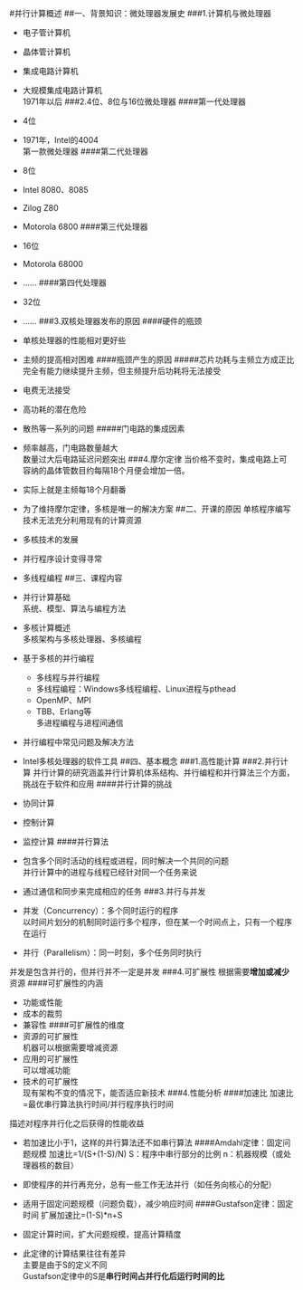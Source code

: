 #并行计算概述
##一、背景知识：微处理器发展史
###1.计算机与微处理器
* 电子管计算机
* 晶体管计算机
* 集成电路计算机
* 大规模集成电路计算机  
1971年以后
###2.4位、8位与16位微处理器
####第一代处理器
* 4位
* 1971年，Intel的4004  
第一款微处理器
####第二代处理器
* 8位
* Intel 8080、8085
* Zilog Z80
* Motorola 6800
####第三代处理器
* 16位
* Motorola 68000
* ……
####第四代处理器
* 32位
* ……
###3.双核处理器发布的原因
####硬件的瓶颈
* 单核处理器的性能相对更好些
* 主频的提高相对困难
####瓶颈产生的原因
#####芯片功耗与主频立方成正比  
完全有能力继续提升主频，但主频提升后功耗将无法接受

* 电费无法接受
* 高功耗的潜在危险
* 散热等一系列的问题
#####门电路的集成因素
* 频率越高，门电路数量越大  
数量过大后电路延迟问题突出
###4.摩尔定律
	当价格不变时，集成电路上可容纳的晶体管数目约每隔18个月便会增加一倍。

* 实际上就是主频每18个月翻番
* 为了维持摩尔定律，多核是唯一的解决方案
##二、开课的原因
单核程序编写技术无法充分利用现有的计算资源

* 多核技术的发展
* 并行程序设计变得寻常
* 多线程编程
##三、课程内容
* 并行计算基础  
系统、模型、算法与编程方法
* 多核计算概述  
多核架构与多核处理器、多核编程
* 基于多核的并行编程
	* 多线程与并行编程
	* 多线程编程：Windows多线程编程、Linux进程与pthead
	* OpenMP、MPI
	* TBB、Erlang等  
	多进程编程与进程间通信
* 并行编程中常见问题及解决方法
* Intel多核处理器的软件工具
##四、基本概念
###1.高性能计算
###2.并行计算
并行计算的研究涵盖并行计算机体系结构、并行编程和并行算法三个方面，挑战在于软件和应用
####并行计算的挑战
* 协同计算
* 控制计算
* 监控计算
####并行算法
* 包含多个同时活动的线程或进程，同时解决一个共同的问题  
并行计算中的进程与线程已经针对同一个任务来说
* 通过通信和同步来完成相应的任务
###3.并行与并发
* 并发（Concurrency）：多个同时运行的程序  
以时间片划分的机制同时运行多个程序，但在某一个时间点上，只有一个程序在运行
* 并行（Parallelism）：同一时刻，多个任务同时执行

并发是包含并行的，但并行并不一定是并发
###4.可扩展性
根据需要**增加或减少**资源
####可扩展性的内涵
* 功能或性能
* 成本的裁剪
* 兼容性
####可扩展性的维度
* 资源的可扩展性  
机器可以根据需要增减资源
* 应用的可扩展性  
可以增减功能
* 技术的可扩展性  
现有架构不变的情况下，能否适应新技术
###4.性能分析
####加速比
	加速比=最优串行算法执行时间/并行程序执行时间

描述对程序并行化之后获得的性能收益

* 若加速比小于1，这样的并行算法还不如串行算法
####Amdahl定律：固定问题规模
	加速比=1/(S+(1-S)/N)
	S：程序中串行部分的比例
	n：机器规模（或处理器核的数目）

* 即使程序的并行再充分，总有一些工作无法并行（如任务向核心的分配）
* 适用于固定问题规模（问题负载），减少响应时间
####Gustafson定律：固定时间
	扩展加速比=(1-S)*n+S

* 固定计算时间，扩大问题规模，提高计算精度
* 此定律的计算结果往往有差异  
主要是由于S的定义不同  
Gustafson定律中的S是**串行时间占并行化后运行时间的比**
